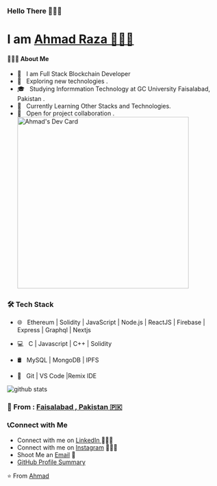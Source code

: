 ###                                                               Hello There 👋✨😍

#                                                     I am [Ahmad Raza 👨🏻‍💻 ](https://github.com/ahmadraza100)

<h4> 👨🏻‍💻 About Me </h4>

- 🤔 &nbsp; I am Full Stack Blockchain Developer 
- 🎈 &nbsp; Exploring new technologies . 
- 🎓 &nbsp; Studying Informmation Technology at GC University Faisalabad, Pakistan .
- 🌱 &nbsp; Currently Learning Other Stacks and Technologies.
- 🥇 &nbsp; Open for project collaboration . 
<a href="https://app.daily.dev/DailyDevTips"><img src="https://api.daily.dev/devcards/0d94160635b0458891ab8f453b5f33c1.png?r=u7f" width="400" alt="Ahmad's Dev Card"/></a>


<h3>🛠 Tech Stack</h3>


- 🌐 &nbsp; Ethereum | Solidity | JavaScript | Node.js | ReactJS | Firebase | Express | Graphql  | Nextjs

- 💻 &nbsp; C | Javascript  | C++  | Solidity

- 🛢  &nbsp; MySQL | MongoDB | IPFS

- 🔧 &nbsp; Git | VS Code |Remix IDE


![github stats](https://github-readme-stats.vercel.app/api?username=ahmadraza100&show_icons=true)
### 📍 From : [Faisalabad , Pakistan 🇵🇰](https://www.google.com/maps/d/viewer?mid=10K9ZDPjrrBM89g9R4f9EKgN6RuI&ie=UTF8&t=m&oe=UTF8&msa=0)

### 📞Connect with Me

 - Connect with me on [LinkedIn ](https://www.linkedin.com/in/ahmadraza100/) 👨🏻‍💻
 - Connect with me on [Instagram](https://www.instagram.com/iam_ahmademi/) 👨🏻‍💻
 - Shoot Me an [Email](mailto:ahmadrazashafi@gmail.com) 💌
 - [GitHub Profile Summary](https://profile-summary-for-github.com/user/ahmadraza100)

 ⭐️ From [Ahmad](https://github.com/[ahmadraza100])
